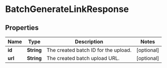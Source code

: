 

# BatchGenerateLinkResponse


## Properties

| Name | Type | Description | Notes |
|------------ | ------------- | ------------- | -------------|
|**id** | **String** | The created batch ID for the upload. |  [optional] |
|**url** | **String** | The created batch upload URL. |  [optional] |



